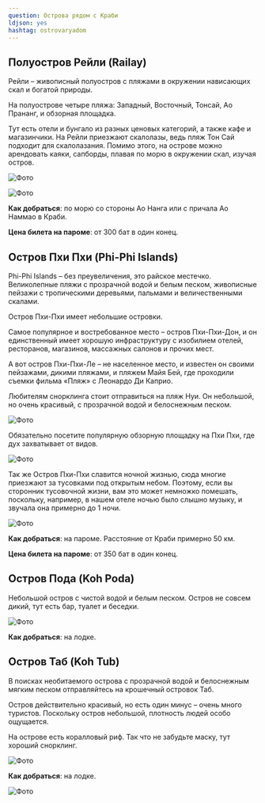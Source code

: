 ```yaml
---
question: Острова рядом с Краби
ldjson: yes
hashtag: ostrovaryadom
---
```


## Полуостров Рейли (Railay)

Рейли – живописный полуостров с пляжами в окружении нависающих скал и богатой природы.

На полуострове четыре пляжа: Западный, Восточный, Тонсай, Ао Прананг, и обзорная площадка.

Тут есть отели и бунгало из разных ценовых категорий, а также кафе и магазинчики. 
На Рейли приезжают скалолазы, ведь пляж Тон Сай подходит для скалолазания. Помимо этого, на острове можно арендовать каяки, сапборды, плавая по морю в окружении скал, изучая остров.

![Фото](https://krabifaq.ru/assets/raily2.jpg) 

![Фото](https://krabifaq.ru/assets/raily.jpg) 

**Как добраться**: по морю со стороны Ао Нанга или с причала Ао Наммао в Краби.

**Цена билета на пароме**: от 300 бат в один конец.

## Остров Пхи Пхи (Phi-Phi Islands)

Phi-Phi Islands – без преувеличения, это райское местечко. Великолепные пляжи с прозрачной водой и белым песком, живописные пейзажи с тропическими деревьями, пальмами и величественными скалами.


Остров Пхи-Пхи имеет небольшие островки.

Самое популярное и востребованное место – остров Пхи-Пхи-Дон, и он единственный имеет хорошую инфраструктуру с изобилием отелей, ресторанов, магазинов, массажных салонов и прочих мест.

А вот остров Пхи-Пхи-Ле – не населенное место, и известен он своими пейзажами, дикими пляжами, и пляжем Майя Бей, где проходили съемки фильма «Пляж» с Леонардо Ди Каприо.

Любителям снорклинга стоит отправиться на пляж Нуи. Он небольшой, но очень красивый, с прозрачной водой и белоснежным песком.

![Фото](https://krabifaq.ru/assets/phi-phi2.jpg) 


Обязательно посетите популярную обзорную площадку на Пхи Пхи, где дух захватывает от видов.

![Фото](https://krabifaq.ru/assets/phi-phi3.jpg) 

Так же Остров Пхи-Пхи славится ночной жизнью, сюда многие приезжают за тусовками под открытым небом. Поэтому, если вы сторонник тусовочной жизни, вам это может немножко помешать, поскольку, например, в нашем отеле ночью было слышно музыку, и звучала она примерно до 1 ночи.

![Фото](https://krabifaq.ru/assets/phi-phi.jpg) 


**Как добраться**: на пароме. Расстояние от Краби примерно 50 км.

**Цена билета на пароме**: от 350 бат в один конец.

## Остров Пода (Koh Poda)

Небольшой остров с чистой водой и белым песком. Остров не совсем дикий, тут есть бар, туалет и беседки.

![Фото](https://krabifaq.ru/assets/poda.jpg) 

**Как добраться**: на лодке.

## Остров Таб (Koh Tub)

В поисках необитаемого острова с прозрачной водой и белоснежным мягким песком отправляйтесь на крошечный островок Таб.

Остров действительно красивый, но есть один минус – очень много туристов. Поскольку остров небольшой, плотность людей особо ощущается.

На острове есть коралловый риф. Так что не забудьте маску, тут хороший снорклинг.


![Фото](https://krabifaq.ru/assets/tab.jpg)

**Как добраться**: на лодке.

![Фото](https://krabifaq.ru/assets/phi-phi.jpg)






